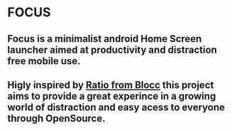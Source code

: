 # FOCUS

## Focus is a minimalist android Home Screen launcher aimed at productivity and distraction free mobile use.

## Higly inspired by [Ratio from Blocc](https://www.blloc.com/#ratio) this project aims to provide a great experince in a growing world of distraction and easy acess to everyone through OpenSource.
